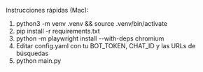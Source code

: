 Instrucciones rápidas (Mac):
1) python3 -m venv .venv && source .venv/bin/activate
2) pip install -r requirements.txt
3) python -m playwright install --with-deps chromium
4) Editar config.yaml con tu BOT_TOKEN, CHAT_ID y las URLs de búsquedas
5) python main.py
